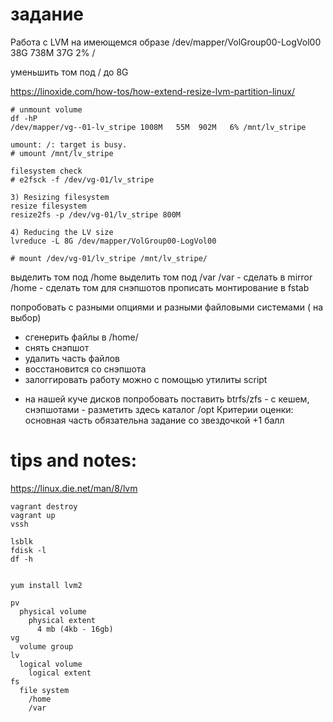 # задание

Работа с LVM
на имеющемся образе
/dev/mapper/VolGroup00-LogVol00 38G 738M 37G 2% /

уменьшить том под / до 8G

https://linoxide.com/how-tos/how-extend-resize-lvm-partition-linux/

```
# unmount volume
df -hP
/dev/mapper/vg--01-lv_stripe 1008M   55M  902M   6% /mnt/lv_stripe

umount: /: target is busy.
# umount /mnt/lv_stripe

filesystem check
# e2fsck -f /dev/vg-01/lv_stripe 

3) Resizing filesystem
resize filesystem
resize2fs -p /dev/vg-01/lv_stripe 800M

4) Reducing the LV size
lvreduce -L 8G /dev/mapper/VolGroup00-LogVol00 

# mount /dev/vg-01/lv_stripe /mnt/lv_stripe/
```


выделить том под /home
выделить том под /var
/var - сделать в mirror
/home - сделать том для снэпшотов
прописать монтирование в fstab

попробовать с разными опциями и разными файловыми системами ( на выбор)
- сгенерить файлы в /home/
- снять снэпшот
- удалить часть файлов
- восстановится со снэпшота
- залоггировать работу можно с помощью утилиты script

* на нашей куче дисков попробовать поставить btrfs/zfs - с кешем, снэпшотами - разметить здесь каталог /opt
Критерии оценки: основная часть обязательна
задание со звездочкой +1 балл


# tips and notes:

https://linux.die.net/man/8/lvm


```
vagrant destroy
vagrant up
vssh

lsblk
fdisk -l
df -h


yum install lvm2
```


```
pv 
  physical volume
    physical extent
      4 mb (4kb - 16gb)
vg
  volume group
lv 
  logical volume
    logical extent
fs
  file system
    /home 
    /var 
```
